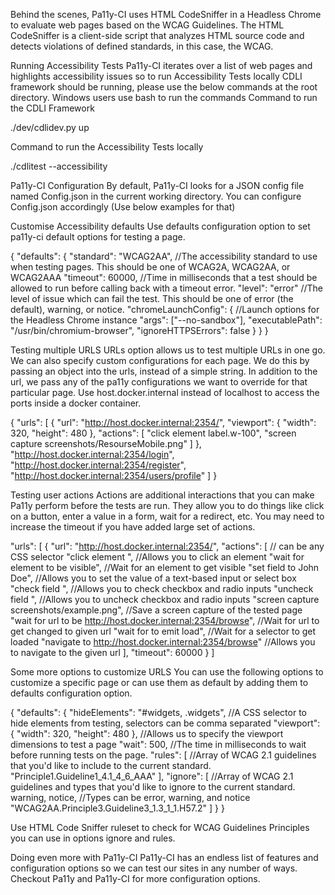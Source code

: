 Behind the scenes, Pa11y-CI uses HTML CodeSniffer in a Headless Chrome to evaluate web pages based on the WCAG Guidelines. The HTML CodeSniffer is a client-side script that analyzes HTML source code and detects violations of defined standards, in this case, the WCAG.

Running Accessibility Tests
Pa11y-CI iterates over a list of web pages and highlights accessibility issues so to run Accessibility Tests locally CDLI framework should be running, please use the below commands at the root directory. Windows users use bash to run the commands
Command to run the CDLI Framework

./dev/cdlidev.py up


Command to run the Accessibility Tests locally

./cdlitest --accessibility



Pa11y-CI Configuration
By default, Pa11y-CI looks for a JSON config file named Config.json in the current working directory. You can configure Config.json accordingly (Use below examples for that)

Customise Accessibility defaults
Use defaults configuration option to set pa11y-ci default options for testing a page.

{
  "defaults": {
    "standard": "WCAG2AA",      //The accessibility standard to use when testing pages. This should be one of WCAG2A, WCAG2AA, or WCAG2AAA
    "timeout": 60000,           //Time in milliseconds that a test should be allowed to run before calling back with a timeout error.
    "level": "error"            //The level of issue which can fail the test. This should be one of error (the default), warning, or notice.
    "chromeLaunchConfig": {     //Launch options for the Headless Chrome instance
      "args": ["--no-sandbox"],
      "executablePath": "/usr/bin/chromium-browser",
      "ignoreHTTPSErrors": false
    }
  }
}



Testing multiple URLS
URLs option allows us to test multiple URLs in one go. We can also specify custom configurations for each page. We do this by passing an object into the urls, instead of a simple string. In addition to the url, we pass any of the pa11y configurations we want to override for that particular page. Use host.docker.internal instead of localhost to access the ports inside a docker container.

{
  "urls": [
    {
      "url": "http://host.docker.internal:2354/",
      "viewport": { "width": 320, "height": 480 },
      "actions": [
        "click element label.w-100",
        "screen capture screenshots/ResourseMobile.png"
      ]
    },
    "http://host.docker.internal:2354/login",
    "http://host.docker.internal:2354/register",
    "http://host.docker.internal:2354/users/profile"
  ]
}



Testing user actions
Actions are additional interactions that you can make Pa11y perform before the tests are run. They allow you to do things like click on a button, enter a value in a form, wait for a redirect, etc. You may need to increase the timeout if you have added large set of actions.

"urls": [
  {
    "url": "http://host.docker.internal:2354/",
    "actions": [                                                      //<selector> can be any CSS selector
      "click element <selector>",                                     //Allows you to click an element
      "wait for element <selector> to be visible",                    //Wait for an element to get visible
      "set field <selector> to John Doe",                             //Allows you to set the value of a text-based input or select box
      "check field <selector>",                                       //Allows you to check checkbox and radio inputs
      "uncheck field <selector>",                                     //Allows you to uncheck checkbox and radio inputs
      "screen capture screenshots/example.png",                       //Save a screen capture of the tested page
      "wait for url to be http://host.docker.internal:2354/browse",   //Wait for url to get changed to given url
      "wait for <selector> to emit load",                             //Wait for a selector to get loaded
      "navigate to http://host.docker.internal:2354/browse"           //Allows you to navigate to the given url
    ],
    "timeout": 60000
  }
]



Some more options to customize URLS
You can use the following options to customize a specific page or can use them as default by adding them to defaults configuration option.

{
  "defaults": {
    "hideElements": "#widgets, .widgets",                //A CSS selector to hide elements from testing, selectors can be comma separated
    "viewport": { "width": 320, "height": 480 },         //Allows us to specify the viewport dimensions to test a page
    "wait": 500,                                         //The time in milliseconds to wait before running tests on the page.
    "rules": [                                           //Array of WCAG 2.1 guidelines that you'd like to include to the current standard.
      "Principle1.Guideline1_4.1_4_6_AAA"
    ],
    "ignore": [                                          //Array of WCAG 2.1 guidelines and types that you'd like to ignore to the current standard.
      warning, notice,                                   //Types can be error, warning, and notice
      "WCAG2AA.Principle3.Guideline3_1.3_1_1.H57.2"
    ]
  }
}


Use HTML Code Sniffer ruleset to check for WCAG Guidelines Principles you can use in options ignore and rules.

Doing even more with Pa11y-CI
Pa11y-CI has an endless list of features and configuration options so we can test our sites in any number of ways. Checkout Pa11y and Pa11y-CI for more configuration options.
